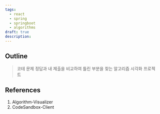 ```yaml
---
tags:
  - react
  - spring
  - springboot
  - algorithms
draft: true
description:
---
```

## Outline
> 코테 문제 정답과 내 제출을 비교하여 틀린 부분을 찾는 알고리즘 시각화 프로젝트


## References
1. Algorithm-Visualizer
2. CodeSandbox-Client
